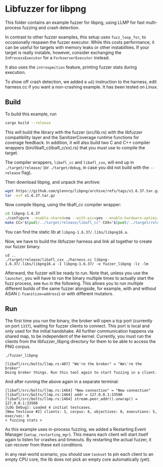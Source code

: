 # Libfuzzer for libpng

This folder contains an example fuzzer for libpng, using LLMP for fast multi-process fuzzing and crash detection.

In contrast to other fuzzer examples, this setup uses `fuzz_loop_for`, to occasionally respawn the fuzzer executor.
While this costs performance, it can be useful for targets with memory leaks or other instabilities.
If your target is really instable, however, consider exchanging the `InProcessExecutor` for a `ForkserverExecutor` instead.

It also uses the `introspection` feature, printing fuzzer stats during execution.

To show off crash detection, we added a `ud2` instruction to the harness, edit harness.cc if you want a non-crashing example.
It has been tested on Linux.

## Build

To build this example, run

```bash
cargo build --release
```

This will build the library with the fuzzer (src/lib.rs) with the libfuzzer compatibility layer and the SanitizerCoverage runtime functions for coverage feedback.
In addition, it will also build two C and C++ compiler wrappers (bin/libafl_c(libafl_c/xx).rs) that you must use to compile the target.

The compiler wrappers, `libafl_cc` and `libafl_cxx`, will end up in `./target/release/` (or `./target/debug`, in case you did not build with the `--release` flag).

Then download libpng, and unpack the archive:
```bash
wget https://github.com/glennrp/libpng/archive/refs/tags/v1.6.37.tar.gz
tar -xvf v1.6.37.tar.gz
```

Now compile libpng, using the libafl_cc compiler wrapper:

```bash
cd libpng-1.6.37
./configure --enable-shared=no --with-pic=yes --enable-hardware-optimizations=yes
make CC="$(pwd)/../target/release/libafl_cc" CXX="$(pwd)/../target/release/libafl_cxx" -j `nproc`
```

You can find the static lib at `libpng-1.6.37/.libs/libpng16.a`.

Now, we have to build the libfuzzer harness and link all together to create our fuzzer binary.

```
cd ..
./target/release/libafl_cxx ./harness.cc libpng-1.6.37/.libs/libpng16.a -I libpng-1.6.37/ -o fuzzer_libpng -lz -lm
```

Afterward, the fuzzer will be ready to run.
Note that, unless you use the `launcher`, you will have to run the binary multiple times to actually start the fuzz process, see `Run` in the following.
This allows you to run multiple different builds of the same fuzzer alongside, for example, with and without ASAN (`-fsanitize=address`) or with different mutators.

## Run

The first time you run the binary, the broker will open a tcp port (currently on port `1337`), waiting for fuzzer clients to connect. This port is local and only used for the initial handshake. All further communication happens via shared map, to be independent of the kernel. Currently, you must run the clients from the libfuzzer_libpng directory for them to be able to access the PNG corpus.

```
./fuzzer_libpng

[libafl/src/bolts/llmp.rs:407] "We're the broker" = "We\'re the broker"
Doing broker things. Run this tool again to start fuzzing in a client.
```

And after running the above again in a separate terminal:

```
[libafl/src/bolts/llmp.rs:1464] "New connection" = "New connection"
[libafl/src/bolts/llmp.rs:1464] addr = 127.0.0.1:33500
[libafl/src/bolts/llmp.rs:1464] stream.peer_addr().unwrap() = 127.0.0.1:33500
[LOG Debug]: Loaded 4 initial testcases.
[New Testcase #2] clients: 3, corpus: 6, objectives: 0, executions: 5, exec/sec: 0
< fuzzing stats >
```

As this example uses in-process fuzzing, we added a Restarting Event Manager (`setup_restarting_mgr`).
This means each client will start itself again to listen for crashes and timeouts.
By restarting the actual fuzzer, it can recover from these exit conditions.

In any real-world scenario, you should use `taskset` to pin each client to an empty CPU core, the lib does not pick an empty core automatically (yet).

